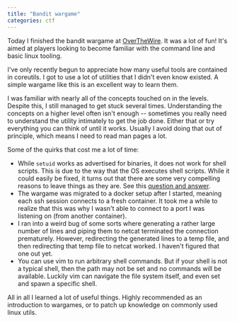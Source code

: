 ```yaml
---
title: "Bandit wargame"
categories: ctf
---
```


Today I finished the bandit wargame at [OverTheWire](https://overthewire.org). It was a lot of fun! It's aimed at players looking to become familiar with the command line and basic linux tooling.

I've only recently begun to appreciate how many useful tools are contained in coreutils. I got to use a lot of utilities that I didn't even know existed. A simple wargame like this is an excellent way to learn them.

I was familiar with nearly all of the concepts touched on in the levels. Despite this, I still managed to get stuck several times. Understanding the concepts on a higher level often isn't enough -- sometimes you really need to understand the utility intimately to get the job done. Either that or try everything you can think of until it works. Usually I avoid doing that out of principle, which means I need to read man pages a lot.

Some of the quirks that cost me a lot of time:

* While `setuid` works as advertised for binaries, it does not work for shell scripts. This is due to the way that the OS executes shell scripts. While it could easily be fixed, it turns out that there are some very compelling reasons to leave things as they are. See this [question and answer](http://www.faqs.org/faqs/unix-faq/faq/part4/section-7.html).
* The wargame was migrated to a docker setup after I started, meaning each ssh session connects to a fresh container. It took me a while to realize that this was why I wasn't able to connect to a port I was listening on (from another container).
* I ran into a weird bug of some sorts where generating a rather large number of lines and piping them to netcat terminated the connection prematurely. However, redirecting the generated lines to a temp file, and then redirecting that temp file to netcat worked. I haven't figured that one out yet.
* You can use vim to run arbitrary shell commands. But if your shell is not a typical shell, then the path may not be set and no commands will be available. Luckily vim can navigate the file system itself, and even set and spawn a specific shell.

All in all I learned a lot of useful things. Highly recommended as an introduction to wargames, or to patch up knowledge on commonly used linux utils.
